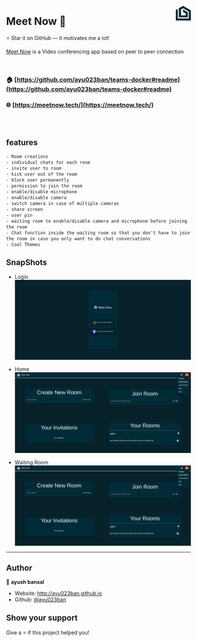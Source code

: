 <a><img height="40" src="./src/assets/images/solarised_light.png" align="right"></a>

# Meet Now 👋

⭐️ Star it on GitHub — it motivates me a lot!

[Meet Now](https://meetnow.tech/) is a Video conferencing app based on peer to peer connection
<br />
<br />
<br />

### 🏠 [https://github.com/ayu023ban/teams-docker#readme](https://github.com/ayu023ban/teams-docker#readme)

### 🌐 [https://meetnow.tech/](https://meetnow.tech/)

<br />
<br />

## features

    - Room creations
    - individual chats for each room
    - invite user to room
    - kick user out of the room
    - block user permanently
    - permission to join the room
    - enable/disable microphone
    - enable/disable camera
    - switch camera in case of multiple cameras
    - share screen
    - user pin
    - waiting room to enable/disable camera and microphone before joining the room
    - Chat function inside the waiting room so that you don't have to join the room in case you only want to do chat conversations
    - Cool Themes


## SnapShots

- Login [![Login page](./src/assets/images/login.png)](https://meetnow.tech/login/)


- Home[![Home page](./src/assets/images/home.png)](https://meetnow.tech/login/)

- Waiting Room[![Waiting Room Page](./src/assets/images/home.png)](https://meetnow.tech/login/)

---

## Author

👤 **ayush bansal**

- Website: http://ayu023ban.github.io
- Github: [@ayu023ban](https://github.com/ayu023ban)

## Show your support

Give a ⭐️ if this project helped you!

